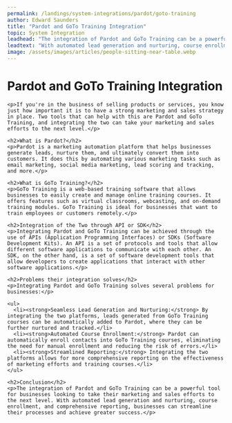 ```yaml
---
permalink: /landings/system-integrations/pardot/goto-training
author: Edward Saunders
title: "Pardot and GoTo Training Integration"
topic: System Integration
leadhead: "The integration of Pardot and GoTo Training can be a powerful tool for businesses looking to take their marketing and sales efforts to the next level"
leadtext: "With automated lead generation and nurturing, course enrollment, and comprehensive reporting, businesses can streamline their processes and achieve greater success."
image: /assets/images/articles/people-sitting-near-table.webp
---
```

<div class="arttext">    <h1>Pardot and GoTo Training Integration</h1>
    
    <p>If you're in the business of selling products or services, you know just how important it is to have a strong marketing and sales strategy in place. Two tools that can help with this are Pardot and GoTo Training, and integrating the two can take your marketing and sales efforts to the next level.</p>

    <h2>What is Pardot?</h2>
    <p>Pardot is a marketing automation platform that helps businesses generate leads, nurture them, and ultimately convert them into customers. It does this by automating various marketing tasks such as email marketing, social media marketing, lead scoring and tracking, and more.</p>

    <h2>What is GoTo Training?</h2>
    <p>GoTo Training is a web-based training software that allows businesses to easily create and manage online training courses. It offers features such as virtual classrooms, webcasting, and on-demand training modules. GoTo Training is ideal for businesses that want to train employees or customers remotely.</p>

    <h2>Integration of the Two through API or SDK</h2>
    <p>Integrating Pardot and GoTo Training can be achieved through the use of APIs (Application Programming Interfaces) or SDKs (Software Development Kits). An API is a set of protocols and tools that allow different software applications to communicate with each other. An SDK, on the other hand, is a set of software development tools that allow developers to create applications that interact with other software applications.</p>

    <h2>Problems their integration solves</h2>
    <p>Integrating Pardot and GoTo Training solves several problems for businesses:</p>
    
    <ul>
      <li><strong>Seamless Lead Generation and Nurturing:</strong> By integrating the two platforms, leads generated from GoTo Training courses can be automatically added to Pardot, where they can be further nurtured and tracked.</li>
      <li><strong>Automated Course Enrollment:</strong> Pardot can automatically enroll contacts into GoTo Training courses, eliminating the need for manual enrollment and reducing the risk of errors.</li>
      <li><strong>Streamlined Reporting:</strong> Integrating the two platforms allows for more comprehensive reporting on the effectiveness of marketing efforts and training courses.</li>
    </ul>

    <h2>Conclusion</h2>
    <p>The integration of Pardot and GoTo Training can be a powerful tool for businesses looking to take their marketing and sales efforts to the next level. With automated lead generation and nurturing, course enrollment, and comprehensive reporting, businesses can streamline their processes and achieve greater success.</p>
</div>